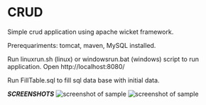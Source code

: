 # CRUD
Simple crud application using apache wicket framework.

Prerequariments: tomcat, maven, MySQL installed.

Run linuxrun.sh (linux) or windowsrun.bat (windows) script to run application.
Open http://localhost:8080/

Run FillTable.sql to fill sql data base with initial data.

***SCREENSHOTS***
![screenshot of sample](http://dl3.joxi.net/drive/2017/09/29/0020/1866/1316682/82/0ee53cf7df.jpg)
![screenshot of sample](http://dl4.joxi.net/drive/2017/09/29/0020/1866/1316682/82/823a5e1545.jpg)

